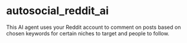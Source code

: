 # autosocial_reddit_ai
This AI agent uses your Reddit account to comment on posts based on chosen keywords for certain niches to target and people to follow.
